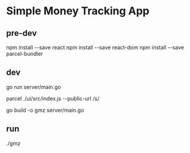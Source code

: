 # Simple Money Tracking App


## pre-dev

npm install --save react
npm install --save react-dom
npm install --save parcel-bundler


## dev

go run server/main.go

parcel ./ui/src/index.js --public-url /s/

go build -o gmz server/main.go


## run 

./gmz

